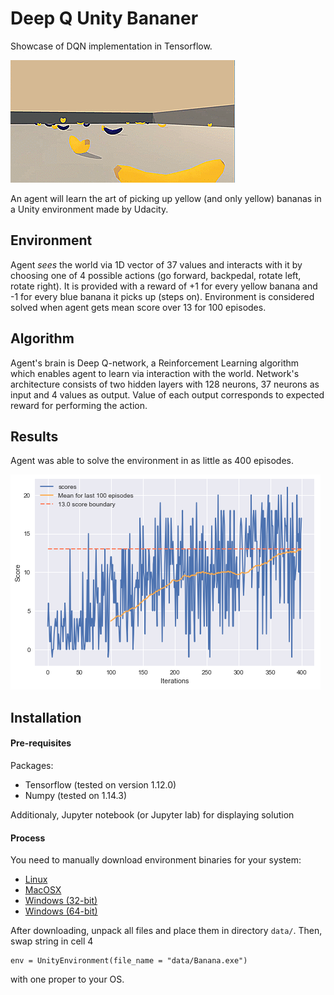 # Deep Q Unity Bananer
Showcase of DQN implementation in Tensorflow.

![Preview](insta.gif)

An agent will learn the art of picking up yellow (and only yellow) bananas in a Unity environment made by Udacity.

## Environment
Agent *sees* the world via 1D vector of 37 values and interacts with it by choosing one of 4 possible actions (go forward, backpedal, rotate left, rotate right).
It is provided with a reward of +1 for every yellow banana and -1 for every blue banana it picks up (steps on).
Environment is considered solved when agent gets mean score over 13 for 100 episodes.

## Algorithm
Agent's brain is Deep Q-network, a Reinforcement Learning algorithm which enables agent to learn via interaction with the world. Network's architecture consists of two hidden layers with 128 neurons, 37 neurons as input and 4 values as output. Value of each output corresponds to expected reward for performing the action.

## Results
Agent was able to solve the environment in as little as 400 episodes.

![graph.png](graph.png)

## Installation
#### Pre-requisites
Packages:
- Tensorflow (tested on version 1.12.0)
- Numpy (tested on 1.14.3)
  
Additionaly, Jupyter notebook (or Jupyter lab) for displaying solution

#### Process
You need to manually download environment binaries for your system:
- [Linux](https://s3-us-west-1.amazonaws.com/udacity-drlnd/P1/Banana/Banana_Linux.zip)
- [MacOSX](https://s3-us-west-1.amazonaws.com/udacity-drlnd/P1/Banana/Banana.app.zip)
- [Windows (32-bit)](https://s3-us-west-1.amazonaws.com/udacity-drlnd/P1/Banana/Banana_Windows_x86.zip)
- [Windows (64-bit)](https://s3-us-west-1.amazonaws.com/udacity-drlnd/P1/Banana/Banana_Windows_x86_64.zip)
  
After downloading, unpack all files and place them in directory `data/`. Then, swap string in cell 4 
```
env = UnityEnvironment(file_name = "data/Banana.exe")
```
with one proper to your OS.
